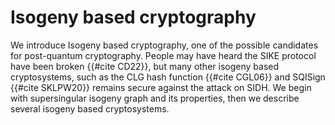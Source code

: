 # Isogeny based cryptography
We introduce Isogeny based cryptography, one of the possible candidates for post-quantum cryptography. People may have heard the SIKE protocol have been broken {{#cite CD22}}, but many other isogeny based cryptosystems, such as the CLG hash function  {{#cite CGL06}} and SQISign {{#cite SKLPW20}} remains secure against the attack on SIDH. We begin with supersingular isogeny graph and its properties, then we describe several isogeny based cryptosystems.